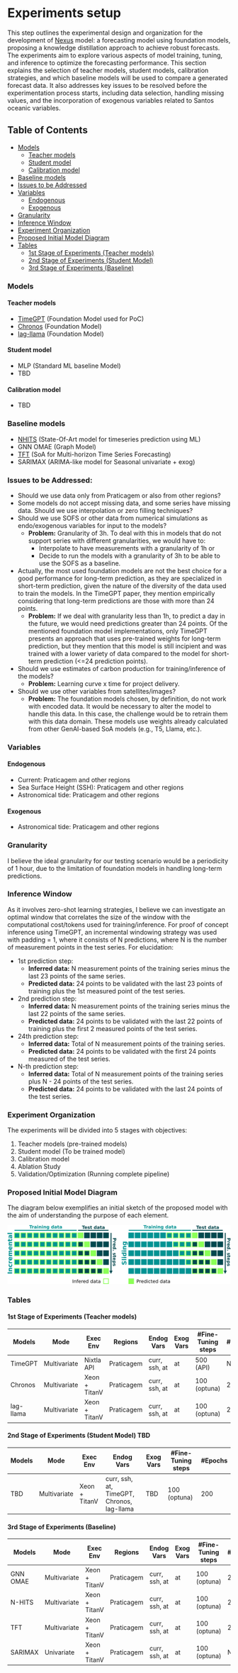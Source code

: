 # Experiments setup

This step outlines the experimental design and organization for the development of [Nexus](https://github.com/fialhocoelho/Nexus/) model: a forecasting model using foundation models,
proposing a knowledge distillation approach to achieve robust forecasts. The experiments aim to explore various aspects of model training, tuning, and inference to optimize the forecasting performance.
This section explains the selection of teacher models, student models, calibration strategies, and which baseline models will be used to compare a generated forecast data.
It also addresses key issues to be resolved before the experimentation process starts, including data selection, handling missing values, and the incorporation of exogenous variables related to Santos oceanic variables.

## Table of Contents

- [Models](#models)
  - [Teacher models](#teacher-models)
  - [Student model](#student-model)
  - [Calibration model](#calibration-model)
- [Baseline models](#baseline-models)
- [Issues to be Addressed](#issues-to-be-addressed)
- [Variables](#variables)
  - [Endogenous](#endogenous)
  - [Exogenous](#exogenous)
- [Granularity](#granularity)
- [Inference Window](#inference-window)
- [Experiment Organization](#experiment-organization)
- [Proposed Initial Model Diagram](#proposed-initial-model-diagram)
- [Tables](#tables)
  - [1st Stage of Experiments (Teacher models)](#1st-stage-of-experiments-teacher-models)
  - [2nd Stage of Experiments (Student Model)](#2nd-stage-of-experiments-student-model)
  - [3rd Stage of Experiments (Baseline)](#3rd-stage-of-experiments-baseline)

### Models
#### Teacher models 
* [TimeGPT](https://arxiv.org/abs/2310.03589) (Foundation Model used for PoC)
* [Chronos](https://arxiv.org/html/2403.07815v1) (Foundation Model)
* [lag-llama](https://arxiv.org/abs/2310.08278) (Foundation Model)
#### Student model
* MLP (Standard ML baseline Model)
* TBD
#### Calibration model
* TBD
### Baseline models
* [NHITS](https://arxiv.org/abs/2201.12886) (State-Of-Art model for timeseries prediction using ML)
* GNN OMAE (Graph Model)
* [TFT](https://arxiv.org/abs/1912.09363) (SoA for Multi-horizon Time Series Forecasting)
* SARIMAX (ARIMA-like model for Seasonal univariate + exog)

### Issues to be Addressed:
* Should we use data only from Praticagem or also from other regions? 
* Some models do not accept missing data, and some series have missing data. Should we use interpolation or zero filling techniques?
* Should we use SOFS or other data from numerical simulations as endo/exogenous variables for input to the models?
    * **Problem:** Granularity of 3h. To deal with this in models that do not support series with different granularities, we would have to:
        * Interpolate to have measurements with a granularity of 1h or
        * Decide to run the models with a granularity of 3h to be able to use the SOFS as a baseline.
* Actually, the most used foundation models are not the best choice for a good performance for long-term prediction, as they are specialized in short-term prediction, given the nature of the diversity of the data used to train the models. In the TimeGPT paper, they mention empirically considering that long-term predictions are those with more than 24 points.
    * **Problem:** If we deal with granularity less than 1h, to predict a day in the future, we would need predictions greater than 24 points. Of the mentioned foundation model implementations, only TimeGPT presents an approach that uses pre-trained weights for long-term prediction, but they mention that this model is still incipient and was trained with a lower variety of data compared to the model for short-term prediction (<=24 prediction points).
* Should we use estimates of carbon production for training/inference of the models?
    * **Problem:** Learning curve x time for project delivery.
* Should we use other variables from satellites/images?
    * **Problem:** The foundation models chosen, by definition, do not work with encoded data. It would be necessary to alter the model to handle this data. In this case, the challenge would be to retrain them with this data domain. These models use weights already calculated from other GenAI-based SoA models (e.g., T5, Llama, etc.).

### Variables
#### Endogenous
* Current: Praticagem and other regions
* Sea Surface Height (SSH): Praticagem and other regions
* Astronomical tide: Praticagem and other regions
#### Exogenous
* Astronomical tide: Praticagem and other regions

### Granularity
I believe the ideal granularity for our testing scenario would be a periodicity of 1 hour, due to the limitation of foundation models in handling long-term predictions.

### Inference Window
As it involves zero-shot learning strategies, I believe we can investigate an optimal window that correlates the size of the window with the computational cost/tokens used for training/inference. For proof of concept inference using TimeGPT, an incremental windowing strategy was used with padding = 1, where it consists of N predictions, where N is the number of measurement points in the test series. For elucidation:
* 1st prediction step:
    * **Inferred data:** N measurement points of the training series minus the last 23 points of the same series.
    * **Predicted data:** 24 points to be validated with the last 23 points of training plus the 1st measured point of the test series.  
* 2nd prediction step: 
    * **Inferred data:** N measurement points of the training series minus the last 22 points of the same series.
    * **Predicted data:** 24 points to be validated with the last 22 points of training plus the first 2 measured points of the test series.  
* 24th prediction step: 
    * **Inferred data:** Total of N measurement points of the training series.
    * **Predicted data:** 24 points to be validated with the first 24 points measured of the test series.
* N-th prediction step: 
    * **Inferred data:** Total of N measurement points of the training series plus N - 24 points of the test series.
    * **Predicted data:** 24 points to be validated with the last 24 points of the test series.

### Experiment Organization
The experiments will be divided into 5 stages with objectives:
1. Teacher models (pre-trained models)
1. Student model (To be trained model)
1. Calibration model
1. Ablation Study
1. Validation/Optimization (Running complete pipeline)

### Proposed Initial Model Diagram
The diagram below exemplifies an initial sketch of the proposed model with the aim of understanding the purpose of each element. 

![nexus-diagram](images/nexus_windowing_h.png)

### Tables
#### 1st Stage of Experiments (Teacher models)

| Models    | Mode               | Exec Env      | Regions    | Endog Vars    | Exog Vars | #Fine-Tuning steps | #Epochs |
|-----------|--------------------|---------------|------------|---------------|-----------|--------------------|---------|
| TimeGPT   | Multivariate       | Nixtla API    | Praticagem | curr, ssh, at | at        | 500 (API)          | N/A     |
| Chronos   | Multivariate       | Xeon + TitanV | Praticagem | curr, ssh, at | at        | 100 (optuna)       | 200     |
| lag-llama | Multivariate       | Xeon + TitanV | Praticagem | curr, ssh, at | at        | 100 (optuna)       | 200     |


#### 2nd Stage of Experiments (Student Model) TBD

| Models    | Mode         | Exec Env      | Endog Vars                                 | Exog Vars | #Fine-Tuning steps | #Epochs |
|-----------|--------------|---------------|--------------------------------------------|-----------|--------------------|---------|
| TBD       | Multivariate | Xeon + TitanV | curr, ssh, at, TimeGPT, Chronos, lag-llama | TBD       | 100 (optuna)       | 200     |


#### 3rd Stage of Experiments (Baseline)

| Models    | Mode               | Exec Env      | Regions    | Endog Vars    | Exog Vars | #Fine-Tuning steps | #Epochs |
|-----------|--------------------|---------------|------------|---------------|-----------|--------------------|---------|
| GNN OMAE  | Multivariate       | Xeon + TitanV | Praticagem | curr, ssh, at | at        | 100 (optuna)       | 200     |
| N-HITS    | Multivariate       | Xeon + TitanV | Praticagem | curr, ssh, at | at        | 100 (optuna)       | 200     |
| TFT       | Multivariate       | Xeon + TitanV | Praticagem | curr, ssh, at | at        | 100 (optuna)       | 200     |
| SARIMAX   | Univariate         | Xeon + TitanV | Praticagem | curr, ssh, at | at        | 100 (optuna)       | N/A     |
